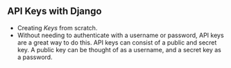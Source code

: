 ## API Keys with Django
- Creating _Keys_ from scratch. 
- Without needing to authenticate with a username or password, API keys are a great way to do this. API keys can consist of a public and secret key. A public key can be thought of as a username, and a secret key as a password.
